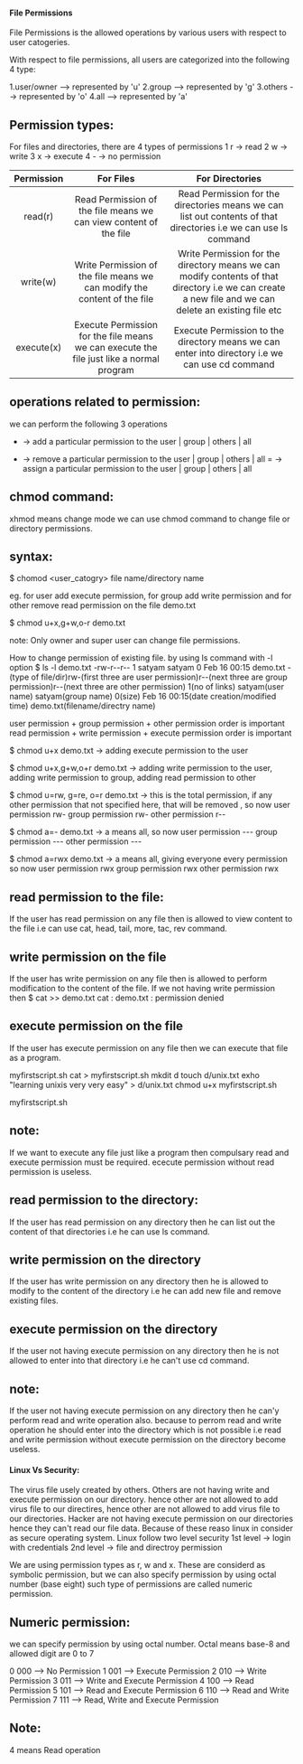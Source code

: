 #### File Permissions

File Permissions is the allowed operations by various users with respect to user catogeries.

With respect to file permissions, all users are categorized into the following 4 type:

1.user/owner    -->   represented by 'u'
2.group         -->   represented by 'g'
3.others        -->   represented by 'o'
4.all           -->   represented by 'a'

Permission types:
--
For files and directories, there are 4 types of permissions
1 r    ->    read
2 w    ->    write
3 x    ->    execute
4 -    ->    no permission

| Permission |                                         For Files                                        |                                                                    For Directories                                                                    |
|:----------:|:----------------------------------------------------------------------------------------:|:-----------------------------------------------------------------------------------------------------------------------------------------------------:|
| read(r)    | Read Permission of the file means we can view content of the file                        | Read Permission for the directories means we can list out contents of that directories i.e we can use ls command                                      |
| write(w)   | Write Permission of the file means we can modify the content of the file                 | Write Permission for the directory means we can modify contents of that directory i.e we can create a new file and we can delete an existing file etc |
| execute(x) | Execute Permission for the file means we can execute the file just like a normal program | Execute Permission to the directory means we can enter into directory i.e we can use cd command                                                       |


operations related to permission:
--
we can perform the following 3 operations
+   ->    add a particular permission to the  user | group | others | all
-   ->    remove a particular permission to the  user | group | others | all
=   ->    assign a particular permission to the  user | group | others | all

chmod command:
--
xhmod means change mode
we can use chmod command to change file or directory permissions.

syntax:
--
$ chomod <user_catogry><operation><premission>  file name/directory name

eg.
for user add execute permission, for group add write permission and for other remove read permission on the file demo.txt

$ chmod u+x,g+w,o-r demo.txt

note:
Only owner and super user can change file permissions.

How to change permission of existing file.
by using ls command with -l option
$ ls -l demo.txt
-rw-r--r-- 1 satyam satyam 0 Feb 16 00:15 demo.txt
-(type of file/dir)rw-(first three are user permission)r--(next three are group permission)r--(next three are other permission) 1(no of links) satyam(user name) satyam(group name) 0(size) Feb 16 00:15(date creation/modified time) demo.txt(filename/directry name)

user permission + group permission + other permission       order is important
read permission + write permission + execute permission     order is important

$ chmod u+x demo.txt    ->    adding execute permission to the user

$ chmod u+x,g+w,o+r demo.txt  ->  adding write permission to the user, adding write permission to group, adding read permission to other

$ chmod u=rw, g=re, o=r demo.txt    ->    this is the total permission, if any other permission that not specified here, that will be removed ,   so now
user permission     rw-
group permission    rw-
other permission    r--

$ chmod a=- demo.txt    ->    a means all,   so now
user permission     ---
group permission    ---
other permission    ---

$ chmod a=rwx demo.txt    ->    a means all,  giving everyone every permission so now
user permission     rwx
group permission    rwx
other permission    rwx

read permission to the file:
--
If the user has read permission on any file then is allowed to view content to the file i.e can use cat, head, tail, more, tac, rev command.

write permission on the file
--
If the user has write permission on any file then is allowed to perform modification to the content of the file.
If we not having write permission then 
$ cat >> demo.txt
cat : demo.txt : permission denied

execute permission on the file
--
If the user has execute permission on any file then we can execute that file as a program.

myfirstscript.sh
cat > myfirstscript.sh
mkdit d
touch d/unix.txt
exho "learning unixis very very easy" > d/unix.txt
chmod u+x myfirstscript.sh

myfirstscript.sh

note:
--
If we want to execute any file just like a program then compulsary read and execute permission must be required. ececute permission without read permission is useless.



read permission to the directory:
--
If the user has read permission on any directory then he can list out the content of that directories i.e he can use ls command.

write permission on the directory
--
If the user has write permission on any directory then he is allowed to modify to the content of the directory i.e he can add new file and remove existing files.

execute permission on the directory
--
If the user not having execute permission on any directory then he is not allowed to enter into that directory i.e he can't use cd command.

note:
--
If the user not having execute permission on any directory then he can'y perform read and write operation also. because to perrom read and write operation he should enter into the directory which is not possible i.e read and write permission without execute permission on the directory become useless.


#### Linux Vs Security:

The virus file usely created by others. Others are not having write and execute permission on our directory. hence other are not allowed to add virus file to our directires, hence other are not allowed to add virus file to our directories. Hacker are not having execute permission on our directories hence they can't read our file data.
Because of these reaso linux in consider as secure operating system.
Linux follow two level security
1st level   ->    login with credentials
2nd level   ->    file and directroy permission


We are using permission types as r, w and x. These are considerd as symbolic permission, but we can also specify permission by using octal number (base eight) such type of permissions are called numeric permission.

Numeric permission:
--
we can specify permission by using octal number. Octal means base-8 and allowed digit are 0 to 7

0     000   -->     No Permission
1     001   -->     Execute Permission
2     010   -->     Write Permission
3     011   -->     Write and Execute Permission
4     100   -->     Read Permission
5     101   -->     Read and Execute Permission
6     110   -->     Read and Write Permission
7     111   -->     Read, Write and Execute Permission

Note:
---

4 means Read operation
